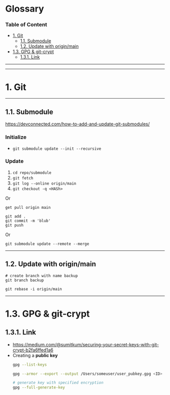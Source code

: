 # Glossary <!-- omit in toc -->
### Table of Content <!-- omit in toc -->
- [1. Git](#1-git)
  - [1.1. Submodule](#11-submodule)
  - [1.2. Update with origin/main](#12-update-with-originmain)
- [1.3. GPG & git-crypt](#13-gpg--git-crypt)
  - [1.3.1. Link](#131-link)

---
---
# 1. Git

---
## 1.1. Submodule

https://devconnected.com/how-to-add-and-update-git-submodules/

### Initialize <!-- omit in toc -->

- `git submodule update --init --recursive`

### Update <!-- omit in toc -->
1. `cd repo/submodule`
2. `git fetch`
3. `git log --online origin/main`
4. `git checkout -q <HASh>`

Or
```
get pull origin main

git add .
git commit -m 'blub'
git push
```

Or 

`git submodule update --remote --merge`

---
## 1.2. Update with origin/main
```
# create branch with name backup
git branch backup

git rebase -i origin/main
```

---
# 1.3. GPG & git-crypt
## 1.3.1. Link
- https://medium.com/@sumitkum/securing-your-secret-keys-with-git-crypt-b2fa6ffed1a6
- Creating a **public key**
  ``` sh
  gpg --list-keys

  gpg --armor --export --output /Users/someuser/user_pubkey.gpg <ID>

  # generate key with specified encryption
  gpg --full-generate-key
  ```